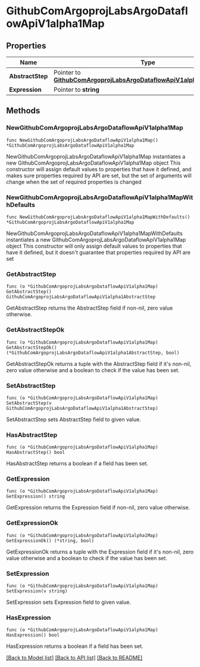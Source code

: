 # GithubComArgoprojLabsArgoDataflowApiV1alpha1Map

## Properties

Name | Type | Description | Notes
------------ | ------------- | ------------- | -------------
**AbstractStep** | Pointer to [**GithubComArgoprojLabsArgoDataflowApiV1alpha1AbstractStep**](GithubComArgoprojLabsArgoDataflowApiV1alpha1AbstractStep.md) |  | [optional] 
**Expression** | Pointer to **string** |  | [optional] 

## Methods

### NewGithubComArgoprojLabsArgoDataflowApiV1alpha1Map

`func NewGithubComArgoprojLabsArgoDataflowApiV1alpha1Map() *GithubComArgoprojLabsArgoDataflowApiV1alpha1Map`

NewGithubComArgoprojLabsArgoDataflowApiV1alpha1Map instantiates a new GithubComArgoprojLabsArgoDataflowApiV1alpha1Map object
This constructor will assign default values to properties that have it defined,
and makes sure properties required by API are set, but the set of arguments
will change when the set of required properties is changed

### NewGithubComArgoprojLabsArgoDataflowApiV1alpha1MapWithDefaults

`func NewGithubComArgoprojLabsArgoDataflowApiV1alpha1MapWithDefaults() *GithubComArgoprojLabsArgoDataflowApiV1alpha1Map`

NewGithubComArgoprojLabsArgoDataflowApiV1alpha1MapWithDefaults instantiates a new GithubComArgoprojLabsArgoDataflowApiV1alpha1Map object
This constructor will only assign default values to properties that have it defined,
but it doesn't guarantee that properties required by API are set

### GetAbstractStep

`func (o *GithubComArgoprojLabsArgoDataflowApiV1alpha1Map) GetAbstractStep() GithubComArgoprojLabsArgoDataflowApiV1alpha1AbstractStep`

GetAbstractStep returns the AbstractStep field if non-nil, zero value otherwise.

### GetAbstractStepOk

`func (o *GithubComArgoprojLabsArgoDataflowApiV1alpha1Map) GetAbstractStepOk() (*GithubComArgoprojLabsArgoDataflowApiV1alpha1AbstractStep, bool)`

GetAbstractStepOk returns a tuple with the AbstractStep field if it's non-nil, zero value otherwise
and a boolean to check if the value has been set.

### SetAbstractStep

`func (o *GithubComArgoprojLabsArgoDataflowApiV1alpha1Map) SetAbstractStep(v GithubComArgoprojLabsArgoDataflowApiV1alpha1AbstractStep)`

SetAbstractStep sets AbstractStep field to given value.

### HasAbstractStep

`func (o *GithubComArgoprojLabsArgoDataflowApiV1alpha1Map) HasAbstractStep() bool`

HasAbstractStep returns a boolean if a field has been set.

### GetExpression

`func (o *GithubComArgoprojLabsArgoDataflowApiV1alpha1Map) GetExpression() string`

GetExpression returns the Expression field if non-nil, zero value otherwise.

### GetExpressionOk

`func (o *GithubComArgoprojLabsArgoDataflowApiV1alpha1Map) GetExpressionOk() (*string, bool)`

GetExpressionOk returns a tuple with the Expression field if it's non-nil, zero value otherwise
and a boolean to check if the value has been set.

### SetExpression

`func (o *GithubComArgoprojLabsArgoDataflowApiV1alpha1Map) SetExpression(v string)`

SetExpression sets Expression field to given value.

### HasExpression

`func (o *GithubComArgoprojLabsArgoDataflowApiV1alpha1Map) HasExpression() bool`

HasExpression returns a boolean if a field has been set.


[[Back to Model list]](../README.md#documentation-for-models) [[Back to API list]](../README.md#documentation-for-api-endpoints) [[Back to README]](../README.md)



